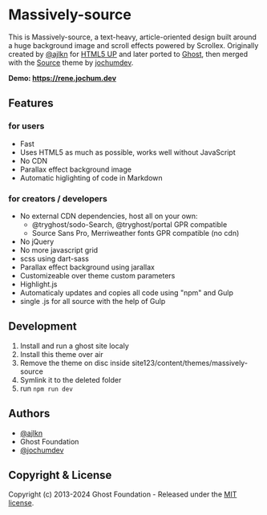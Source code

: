 # Massively-source

This is Massively-source, a text-heavy, article-oriented design built around a huge background
image and scroll effects powered by Scrollex. Originally created by [@ajlkn](https://twitter.com/ajlkn) for [HTML5 UP](https://html5up.net) and later ported to [Ghost](https://ghost.org), then merged with the [Source](https://github.com/TryGhost/Source) theme by [jochumdev](https://jochum.dev).

**Demo: https://rene.jochum.dev**

## Features 

### for users

- Fast
- Uses HTML5 as much as possible, works well without JavaScript
- No CDN
- Parallax effect background image
- Automatic higlighting of code in Markdown

### for creators / developers

- No external CDN dependencies, host all on your own:
    - @tryghost/sodo-Search, @tryghost/portal GPR compatible
    - Source Sans Pro, Merriweather fonts GPR compatible (no cdn)
- No jQuery
- No more javascript grid
- scss using dart-sass
- Parallax effect background using jarallax
- Customizeable over theme custom parameters
- Highlight.js
- Automaticaly updates and copies all code using "npm" and Gulp
- single .js for all source with the help of Gulp

## Development

1. Install and run a ghost site localy
2. Install this theme over air
3. Remove the theme on disc inside site123/content/themes/massively-source
4. Symlink it to the deleted folder
5. run `npm run dev`

## Authors

- [@ajlkn](https://twitter.com/ajlkn)
- Ghost Foundation
- [@jochumdev](https://jochum.dev)

## Copyright & License

Copyright (c) 2013-2024 Ghost Foundation - Released under the [MIT license](LICENSE).